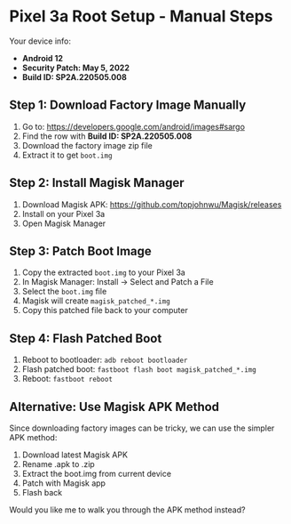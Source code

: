 # Pixel 3a Root Setup - Manual Steps

Your device info:
- **Android 12**
- **Security Patch: May 5, 2022** 
- **Build ID: SP2A.220505.008**

## Step 1: Download Factory Image Manually

1. Go to: https://developers.google.com/android/images#sargo
2. Find the row with **Build ID: SP2A.220505.008**
3. Download the factory image zip file
4. Extract it to get `boot.img`

## Step 2: Install Magisk Manager

1. Download Magisk APK: https://github.com/topjohnwu/Magisk/releases
2. Install on your Pixel 3a
3. Open Magisk Manager

## Step 3: Patch Boot Image

1. Copy the extracted `boot.img` to your Pixel 3a
2. In Magisk Manager: Install → Select and Patch a File
3. Select the `boot.img` file
4. Magisk will create `magisk_patched_*.img`
5. Copy this patched file back to your computer

## Step 4: Flash Patched Boot

1. Reboot to bootloader: `adb reboot bootloader`
2. Flash patched boot: `fastboot flash boot magisk_patched_*.img`
3. Reboot: `fastboot reboot`

## Alternative: Use Magisk APK Method

Since downloading factory images can be tricky, we can use the simpler APK method:

1. Download latest Magisk APK
2. Rename .apk to .zip
3. Extract the boot.img from current device
4. Patch with Magisk app
5. Flash back

Would you like me to walk you through the APK method instead?
